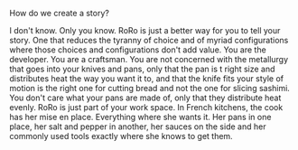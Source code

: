 How do we create a story?

I don't know. Only you know. RoRo is just a better way for you to tell your story. One that reduces the tyranny of choice and of myriad configurations where those choices and configurations don't add value. You are the developer. You are a craftsman. You are not concerned with the metallurgy that goes into your knives and pans, only that the pan is t right size and distributes heat the way you want it to, and that the knife fits your style of motion is the right one for cutting bread and not the one for slicing sashimi. You don't care what your pans are made of, only that they distribute heat evenly. RoRo is just part of your work space. In French kitchens, the cook has her mise en place. Everything where she wants it. Her pans in one place, her salt and pepper in another, her sauces on the side and her commonly used tools exactly where she knows to get them.   

